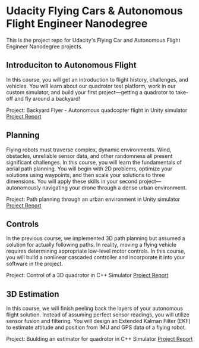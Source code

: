 # Udacity Flying Cars & Autonomous Flight Engineer Nanodegree

This is the project repo for Udacity's Flying Car and Autonomous Flight Engineer Nanodegree projects.

## Introduciton to Autonomous Flight
In this course, you will get an introduction to flight history, challenges, and vehicles. You will learn about our quadrotor test platform, work in our custom simulator, and build your first project—getting a quadrotor to take-off and fly around a backyard!

Project: Backyard Flyer - Autonomous quadcopter flight in Unity simulator
[Project Report](1.%20FCND-Backyard-Flyer/Report.md)


## Planning
Flying robots must traverse complex, dynamic environments. Wind, obstacles, unreliable sensor data, and other randomness all present significant challenges. In this course, you will learn the fundamentals of aerial path planning. You will begin with 2D problems, optimize your solutions using waypoints, and then scale your solutions to three dimensions. You will apply these skills in your second project—autonomously navigating your drone through a dense urban environment.

Project: Path planning through an urban environment in Unity simulator
[Project Report](2.%20FCND-Motion-Planning/Report.md)

## Controls
In the previous course, we implemented 3D path planning but assumed a solution for actually following paths. In reality, moving a flying vehicle requires determining appropriate low-level motor controls. In this course, you will build a nonlinear cascaded controller and incorporate it into your software in the project.

Project: Control of a 3D quadrotor in C++ Simulator
[Project Report](3.%20FCND-Controls-CPP/Report.md)

## 3D Estimation
In this course, we will finish peeling back the layers of your autonomous flight solution. Instead of assuming perfect sensor readings, you will utilize sensor fusion and filtering. You will design an Extended Kalman Filter (EKF) to estimate attitude and position from IMU and GPS data of a flying robot.

Project: Buulding an estimator for quadrotor in C++ Simulator
[Project Report](4.%20FCND-Estimation-CPP/Report.md)
